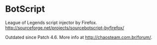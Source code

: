BotScript
=========

League of Legends script injector by Firefox. http://sourceforge.net/projects/sourcebotscript-byfirefox/

Outdated since Patch 4.6. More info at http://chaosteam.com.br/forum/.
